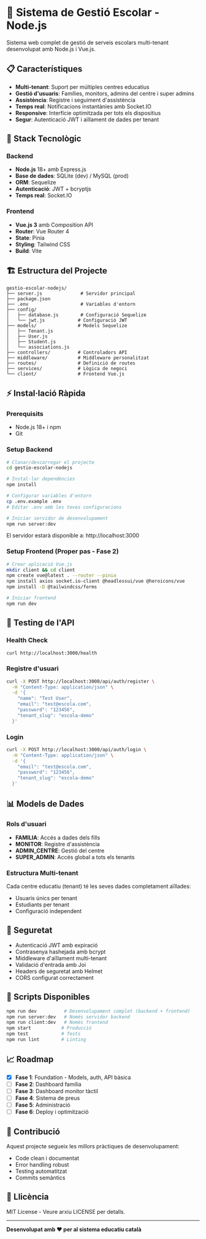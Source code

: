 # 🏫 Sistema de Gestió Escolar - Node.js

Sistema web complet de gestió de serveis escolars multi-tenant desenvolupat amb Node.js i Vue.js.

## 📋 Característiques

- **Multi-tenant**: Suport per múltiples centres educatius
- **Gestió d'usuaris**: Famílies, monitors, admins del centre i super admins
- **Assistència**: Registre i seguiment d'assistència
- **Temps real**: Notificacions instantànies amb Socket.IO
- **Responsive**: Interfície optimitzada per tots els dispositius
- **Segur**: Autenticació JWT i aïllament de dades per tenant

## 🚀 Stack Tecnològic

### Backend
- **Node.js** 18+ amb Express.js
- **Base de dades**: SQLite (dev) / MySQL (prod)
- **ORM**: Sequelize
- **Autenticació**: JWT + bcryptjs
- **Temps real**: Socket.IO

### Frontend
- **Vue.js 3** amb Composition API
- **Router**: Vue Router 4
- **State**: Pinia
- **Styling**: Tailwind CSS
- **Build**: Vite

## 🏗️ Estructura del Projecte

```
gestio-escolar-nodejs/
├── server.js              # Servidor principal
├── package.json
├── .env                   # Variables d'entorn
├── config/
│   ├── database.js        # Configuració Sequelize
│   └── jwt.js            # Configuració JWT
├── models/               # Models Sequelize
│   ├── Tenant.js
│   ├── User.js
│   ├── Student.js
│   └── associations.js
├── controllers/          # Controladors API
├── middleware/           # Middleware personalitzat
├── routes/               # Definició de routes
├── services/             # Lògica de negoci
└── client/               # Frontend Vue.js
```

## ⚡ Instal·lació Ràpida

### Prerequisits
- Node.js 18+ i npm
- Git

### Setup Backend

```bash
# Clonar/descarregar el projecte
cd gestio-escolar-nodejs

# Instal·lar dependències
npm install

# Configurar variables d'entorn
cp .env.example .env
# Editar .env amb les teves configuracions

# Iniciar servidor de desenvolupament
npm run server:dev
```

El servidor estarà disponible a: http://localhost:3000

### Setup Frontend (Proper pas - Fase 2)

```bash
# Crear aplicació Vue.js
mkdir client && cd client
npm create vue@latest . --router --pinia
npm install axios socket.io-client @headlessui/vue @heroicons/vue
npm install -D @tailwindcss/forms

# Iniciar frontend
npm run dev
```

## 🧪 Testing de l'API

### Health Check
```bash
curl http://localhost:3000/health
```

### Registre d'usuari
```bash
curl -X POST http://localhost:3000/api/auth/register \
  -H "Content-Type: application/json" \
  -d '{
    "name": "Test User",
    "email": "test@escola.com",
    "password": "123456",
    "tenant_slug": "escola-demo"
  }'
```

### Login
```bash
curl -X POST http://localhost:3000/api/auth/login \
  -H "Content-Type: application/json" \
  -d '{
    "email": "test@escola.com",
    "password": "123456",
    "tenant_slug": "escola-demo"
  }'
```

## 📊 Models de Dades

### Rols d'usuari
- **FAMILIA**: Accés a dades dels fills
- **MONITOR**: Registre d'assistència
- **ADMIN_CENTRE**: Gestió del centre
- **SUPER_ADMIN**: Accés global a tots els tenants

### Estructura Multi-tenant
Cada centre educatiu (tenant) té les seves dades completament aïllades:
- Usuaris únics per tenant
- Estudiants per tenant
- Configuració independent

## 🔐 Seguretat

- Autenticació JWT amb expiració
- Contrasenya hashejada amb bcrypt
- Middleware d'aïllament multi-tenant
- Validació d'entrada amb Joi
- Headers de seguretat amb Helmet
- CORS configurat correctament

## 🚀 Scripts Disponibles

```bash
npm run dev          # Desenvolupament complet (backend + frontend)
npm run server:dev   # Només servidor backend
npm run client:dev   # Només frontend
npm start           # Producció
npm test            # Tests
npm run lint        # Linting
```

## 📈 Roadmap

- [x] **Fase 1**: Foundation - Models, auth, API bàsica
- [ ] **Fase 2**: Dashboard família
- [ ] **Fase 3**: Dashboard monitor tàctil
- [ ] **Fase 4**: Sistema de preus
- [ ] **Fase 5**: Administració
- [ ] **Fase 6**: Deploy i optimització

## 🤝 Contribució

Aquest projecte segueix les millors pràctiques de desenvolupament:
- Code clean i documentat
- Error handling robust
- Testing automatitzat
- Commits semàntics

## 📄 Llicència

MIT License - Veure arxiu LICENSE per detalls.

---

**Desenvolupat amb ❤️ per al sistema educatiu català**
